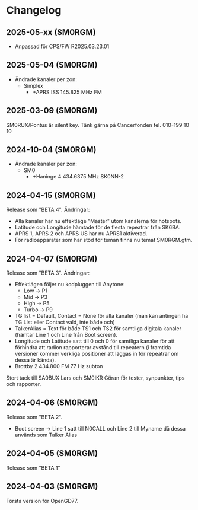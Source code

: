 # Changelog

## 2025-05-xx (SM0RGM)

* Anpassad för CPS/FW R2025.03.23.01

## 2025-05-04 (SM0RGM)

* Ändrade kanaler per zon:
    * Simplex
        * +APRS ISS 145.825 MHz FM

## 2025-03-09 (SM0RGM)

SM0RUX/Pontus är silent key. Tänk gärna på Cancerfonden tel. 010-199 10 10

## 2024-10-04 (SM0RGM)

* Ändrade kanaler per zon:
    * SM0
        * +Haninge 4 434.6375 MHz SK0NN-2

## 2024-04-15 (SM0RGM)

Release som "BETA 4". Ändringar:

* Alla kanaler har nu effektläge "Master" utom kanalerna för hotspots.
* Latitude och Longitude hämtade för de flesta repeatrar från SK6BA.
* APRS 1, APRS 2 och APRS US har nu APRS1 aktiverad.
* För radioapparater som har stöd för teman finns nu temat SM0RGM.gtm.

## 2024-04-07 (SM0RGM)

Release som "BETA 3". Ändringar:

* Effektlägen följer nu kodpluggen till Anytone:
    * Low -> P1
    * Mid -> P3
    * High -> P5
    * Turbo -> P9
* TG list = Default, Contact = None för alla kanaler (man kan antingen ha TG List eller Contact vald, inte både och)
* TalkerAlias = Text för både TS1 och TS2 för samtliga digitala kanaler (hämtar Line 1 och Line från Boot screen).
* Longitude och Latitude satt till 0 och 0 för samtliga kanaler för att förhindra att radion rapporterar avstånd till repeatern (i framtida versioner kommer verkliga positioner att läggas in för repeatrar om dessa är kända).
* Brottby 2 434.800 FM 77 Hz subton

Stort tack till SA0BUX Lars och SM0IKR Göran för tester, synpunkter, tips och rapporter.

## 2024-04-06 (SM0RGM)

Release som "BETA 2".

* Boot screen -> Line 1 satt till N0CALL och Line 2 till Myname då dessa används som Talker Alias

## 2024-04-05 (SM0RGM)

Release som "BETA 1"

## 2024-04-03 (SM0RGM)

Första version för OpenGD77.

